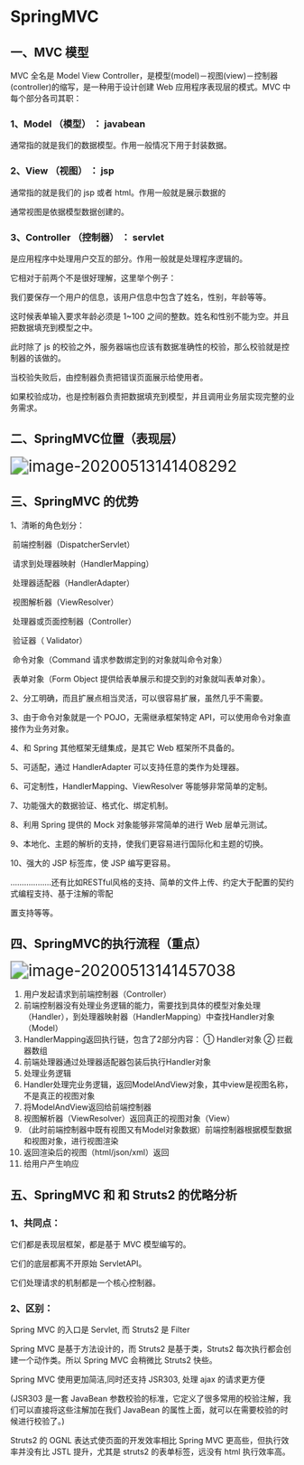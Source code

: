 # SpringMVC

## 一、MVC  模型

MVC 全名是 Model View Controller，是模型(model)－视图(view)－控制器(controller)的缩写，是一种用于设计创建 Web 应用程序表现层的模式。MVC 中每个部分各司其职：

### 1、Model （模型） ：  javabean

通常指的就是我们的数据模型。作用一般情况下用于封装数据。

### 2、View （视图） ： jsp

通常指的就是我们的 jsp 或者 html。作用一般就是展示数据的

通常视图是依据模型数据创建的。

### 3、Controller （控制器） ： servlet

是应用程序中处理用户交互的部分。作用一般就是处理程序逻辑的。

它相对于前两个不是很好理解，这里举个例子：

我们要保存一个用户的信息，该用户信息中包含了姓名，性别，年龄等等。

这时候表单输入要求年龄必须是 1~100 之间的整数。姓名和性别不能为空。并且把数据填充到模型之中。

此时除了 js 的校验之外，服务器端也应该有数据准确性的校验，那么校验就是控制器的该做的。

当校验失败后，由控制器负责把错误页面展示给使用者。

如果校验成功，也是控制器负责把数据填充到模型，并且调用业务层实现完整的业务需求。



## 二、SpringMVC位置（表现层）



<img src="https://gitee.com/BlacksJack/picture-bed/raw/master/img/20200910170624.png" alt="image-20200513141408292" style="zoom:200%;" />



## 三、SpringMVC 的优势

1、清晰的角色划分：

​		前端控制器（DispatcherServlet）

​		请求到处理器映射（HandlerMapping）

​		处理器适配器（HandlerAdapter）

​		视图解析器（ViewResolver）

​		处理器或页面控制器（Controller）

​		验证器（ Validator）

​		命令对象（Command 请求参数绑定到的对象就叫命令对象）

​		表单对象（Form Object 提供给表单展示和提交到的对象就叫表单对象）。

2、分工明确，而且扩展点相当灵活，可以很容易扩展，虽然几乎不需要。

3、由于命令对象就是一个 POJO，无需继承框架特定 API，可以使用命令对象直接作为业务对象。

4、和 Spring 其他框架无缝集成，是其它 Web 框架所不具备的。

5、可适配，通过 HandlerAdapter 可以支持任意的类作为处理器。

6、可定制性，HandlerMapping、ViewResolver 等能够非常简单的定制。

7、功能强大的数据验证、格式化、绑定机制。

8、利用 Spring 提供的 Mock 对象能够非常简单的进行 Web 层单元测试。

9、本地化、主题的解析的支持，使我们更容易进行国际化和主题的切换。

10、强大的 JSP 标签库，使 JSP 编写更容易。

………………还有比如RESTful风格的支持、简单的文件上传、约定大于配置的契约式编程支持、基于注解的零配

置支持等等。



## 四、SpringMVC的执行流程（重点）

<img src="https://gitee.com/BlacksJack/picture-bed/raw/master/img/20200910170625.png" alt="image-20200513141457038" style="zoom:200%;" />

1. 用户发起请求到前端控制器（Controller）
2. 前端控制器没有处理业务逻辑的能力，需要找到具体的模型对象处理（Handler），到处理器映射器（HandlerMapping）中查找Handler对象（Model）
3. HandlerMapping返回执行链，包含了2部分内容： ① Handler对象       ② 拦截器数组
4. 前端处理器通过处理器适配器包装后执行Handler对象
5. 处理业务逻辑
6. Handler处理完业务逻辑，返回ModelAndView对象，其中view是视图名称，不是真正的视图对象
7. 将ModelAndView返回给前端控制器
8. 视图解析器（ViewResolver）返回真正的视图对象（View）
9. （此时前端控制器中既有视图又有Model对象数据）前端控制器根据模型数据和视图对象，进行视图渲染
10. 返回渲染后的视图（html/json/xml）返回
11. 给用户产生响应



## 五、SpringMVC 和 和 Struts2  的优略分析

### 1、共同点：

它们都是表现层框架，都是基于 MVC 模型编写的。

它们的底层都离不开原始 ServletAPI。

它们处理请求的机制都是一个核心控制器。

### 2、区别：

Spring MVC 的入口是 Servlet, 而 Struts2 是 Filter

Spring MVC 是基于方法设计的，而 Struts2 是基于类，Struts2 每次执行都会创建一个动作类。所以 Spring MVC 会稍微比 Struts2 快些。

Spring MVC 使用更加简洁,同时还支持 JSR303, 处理 ajax 的请求更方便

(JSR303 是一套 JavaBean 参数校验的标准，它定义了很多常用的校验注解，我们可以直接将这些注解加在我们 JavaBean 的属性上面，就可以在需要校验的时候进行校验了。)

Struts2 的 OGNL 表达式使页面的开发效率相比 Spring MVC 更高些，但执行效率并没有比 JSTL 提升，尤其是 struts2 的表单标签，远没有 html 执行效率高。





